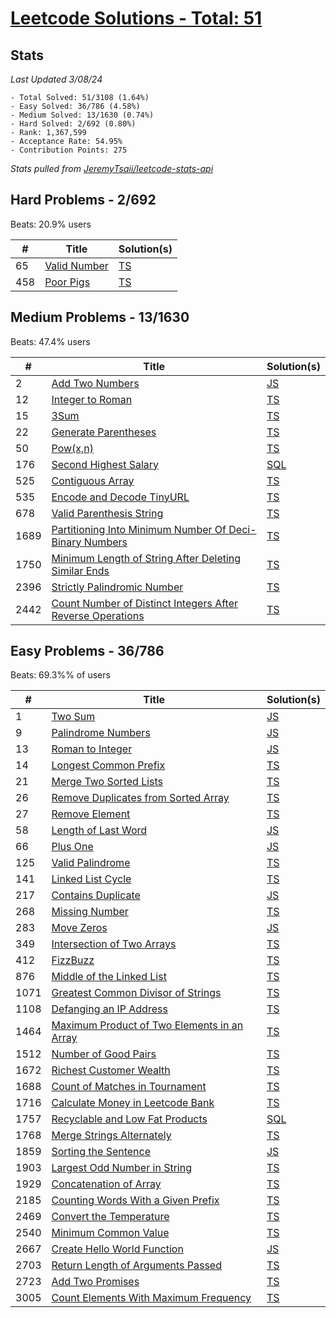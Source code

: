 # [Leetcode Solutions - Total: 51](https://leetcode.com/dickey)

## Stats

_Last Updated 3/08/24_

```
- Total Solved: 51/3108 (1.64%)
- Easy Solved: 36/786 (4.58%)
- Medium Solved: 13/1630 (0.74%)
- Hard Solved: 2/692 (0.80%)
- Rank: 1,367,599
- Acceptance Rate: 54.95%
- Contribution Points: 275
```

_Stats pulled from_ _[JeremyTsaii/leetcode-stats-api](https://github.com/JeremyTsaii/leetcode-stats-api)_

## Hard Problems - 2/692

Beats: 20.9% users

| #   | Title                                                       | Solution(s)        |
| --- | ----------------------------------------------------------- | ------------------ |
| 65  | [Valid Number](https://leetcode.com/problems/valid-number/) | [TS](/hard/65.ts)  |
| 458 | [Poor Pigs](https://leetcode.com/problems/poor-pigs)        | [TS](/hard/458.ts) |

## Medium Problems - 13/1630

Beats: 47.4% users

| #    | Title                                                                                                                                                  | Solution(s)            |
| ---- | ------------------------------------------------------------------------------------------------------------------------------------------------------ | ---------------------- |
| 2    | [Add Two Numbers](https://leetcode.com/problems/add-two-numbers)                                                                                       | [JS](/medium/2.js)     |
| 12   | [Integer to Roman](https://leetcode.com/problems/integer-to-roman)                                                                                     | [TS](/medium/12.ts)    |
| 15   | [3Sum](https://leetcode.com/problems/3sum)                                                                                                             | [TS](/medium/15.ts)    |
| 22   | [Generate Parentheses](https://leetcode.com/problems/generate-parentheses)                                                                             | [TS](/medium/22.ts)    |
| 50   | [Pow(x,n)](https://leetcode.com/problems/powx-n)                                                                                                       | [TS](/medium/50.ts)    |
| 176  | [Second Highest Salary](https://leetcode.com/problems/second-highest-salary)                                                                           | [SQL](/medium/176.sql) |
| 525  | [Contiguous Array](https://leetcode.com/problems/contiguous-array)                                                                                     | [TS](/medium/525.ts)   |
| 535  | [Encode and Decode TinyURL](https://leetcode.com/problems/encode-and-decode-tinyurl/)                                                                  | [TS](/medium/535.ts)   |
| 678  | [Valid Parenthesis String](https://leetcode.com/problems/valid-parenthesis-string/description/?envType=daily-question&envId=2024-04-07)                | [TS](/medium/678.ts)   |
| 1689 | [Partitioning Into Minimum Number Of Deci-Binary Numbers](https://leetcode.com/problems/partitioning-into-minimum-number-of-deci-binary-numbers)       | [TS](/medium/1689.ts)  |
| 1750 | [Minimum Length of String After Deleting Similar Ends](https://leetcode.com/problems/minimum-length-of-string-after-deleting-similar-ends)             | [TS](/medium/1750.ts)  |
| 2396 | [Strictly Palindromic Number](https://leetcode.com/problems/strictly-palindromic-number)                                                               | [TS](/medium/2396.ts)  |
| 2442 | [Count Number of Distinct Integers After Reverse Operations](https://leetcode.com/problems/count-number-of-distinct-integers-after-reverse-operations) | [TS](/medium/2442.ts)  |

## Easy Problems - 36/786

Beats: 69.3%% of users

| #    | Title                                                                                                                    | Solution(s)           |
| ---- | ------------------------------------------------------------------------------------------------------------------------ | --------------------- |
| 1    | [Two Sum](https://leetcode.com/problems/two-sum)                                                                         | [JS](/easy/1.js)      |
| 9    | [Palindrome Numbers](https://leetcode.com/problems/palindrome-number)                                                    | [JS](/easy/9.js)      |
| 13   | [Roman to Integer](https://leetcode.com/problems/roman-to-integer)                                                       | [JS](/easy/13.js)     |
| 14   | [Longest Common Prefix](https://leetcode.com/problems/longest-common-prefix)                                             | [TS](/easy/14.ts)     |
| 21   | [Merge Two Sorted Lists](https://leetcode.com/problems/merge-two-sorted-lists)                                           | [TS](/easy/21.ts)     |
| 26   | [Remove Duplicates from Sorted Array](https://leetcode.com/problems/remove-duplicates-from-sorted-array)                 | [TS](/easy/26.ts)     |
| 27   | [Remove Element](https://leetcode.com/problems/remove-element)                                                           | [TS](/easy/27.ts)     |
| 58   | [Length of Last Word](https://leetcode.com/problems/length-of-last-word)                                                 | [JS](/easy/58.js)     |
| 66   | [Plus One](https://leetcode.com/problems/plus-one)                                                                       | [JS](/easy/66.js)     |
| 125  | [Valid Palindrome](https://leetcode.com/problems/valid-palindrome)                                                       | [TS](/easy/125.ts)    |
| 141  | [Linked List Cycle](https://leetcode.com/problems/linked-list-cycle)                                                     | [TS](/easy/141.ts)    |
| 217  | [Contains Duplicate](https://leetcode.com/problems/contains-duplicate)                                                   | [JS](/easy/217.js)    |
| 268  | [Missing Number](https://leetcode.com/problems/missing-number)                                                           | [TS](/easy/268.ts)    |
| 283  | [Move Zeros](https://leetcode.com/problems/move-zeroes)                                                                  | [JS](/easy/283.js)    |
| 349  | [Intersection of Two Arrays](https://leetcode.com/problems/intersection-of-two-arrays)                                   | [TS](/easy/349.ts)    |
| 412  | [FizzBuzz](https://leetcode.com/problems/fizz-buzz)                                                                      | [TS](/easy/412.ts)    |
| 876  | [Middle of the Linked List](https://leetcode.com/problems/middle-of-the-linked-list)                                     | [TS](/easy/876.ts)    |
| 1071 | [Greatest Common Divisor of Strings](https://leetcode.com/problems/greatest-common-divisor-of-strings)                   | [TS](/easy/1071.ts)   |
| 1108 | [Defanging an IP Address](https://leetcode.com/problems/defanging-an-ip-address)                                         | [TS](/easy/1108.ts)   |
| 1464 | [Maximum Product of Two Elements in an Array](https://leetcode.com/problems/maximum-product-of-two-elements-in-an-array) | [TS](/easy/1464.ts)   |
| 1512 | [Number of Good Pairs](https://leetcode.com/problems/number-of-good-pairs/)                                              | [TS](/easy/1512.ts)   |
| 1672 | [Richest Customer Wealth](https://leetcode.com/problems/richest-customer-wealth)                                         | [TS](/easy/1672.ts)   |
| 1688 | [Count of Matches in Tournament](https://leetcode.com/problems/count-of-matches-in-tournament)                           | [TS](/easy/1688.ts)   |
| 1716 | [Calculate Money in Leetcode Bank](https://leetcode.com/problems/calculate-money-in-leetcode-bank)                       | [TS](/easy/1716.ts)   |
| 1757 | [Recyclable and Low Fat Products](https://leetcode.com/problems/recyclable-and-low-fat-products)                         | [SQL](/easy/1757.sql) |
| 1768 | [Merge Strings Alternately](https://leetcode.com/problems/merge-strings-alternately)                                     | [TS](/easy/1768.ts)   |
| 1859 | [Sorting the Sentence](https://leetcode.com/problems/sorting-the-sentence)                                               | [JS](/easy/1859.js)   |
| 1903 | [Largest Odd Number in String](https://leetcode.com/problems/largest-odd-number-in-string)                               | [TS](/easy/1903.ts)   |
| 1929 | [Concatenation of Array](https://leetcode.com/problems/concatenation-of-array/)                                          | [TS](/easy/1929.ts)   |
| 2185 | [Counting Words With a Given Prefix](https://leetcode.com/problems/counting-words-with-a-given-prefix/)                  | [TS](/easy/2185.ts)   |
| 2469 | [Convert the Temperature](https://leetcode.com/problems/convert-the-temperature)                                         | [TS](/easy/2469.ts)   |
| 2540 | [Minimum Common Value](https://leetcode.com/problems/minimum-common-value)                                               | [TS](/easy/2540.ts)   |
| 2667 | [Create Hello World Function](https://leetcode.com/problems/create-hello-world-function)                                 | [JS](/easy/2667.js)   |
| 2703 | [Return Length of Arguments Passed](https://leetcode.com/problems/return-length-of-arguments-passed)                     | [TS](/easy/2703.ts)   |
| 2723 | [Add Two Promises](https://leetcode.com/problems/add-two-promises)                                                       | [TS](/easy/2723.ts)   |
| 3005 | [Count Elements With Maximum Frequency](https://leetcode.com/problems/count-elements-with-maximum-frequency)             | [TS](/easy/3005.ts)   |
